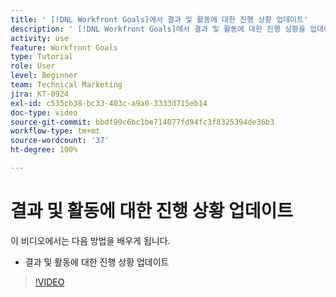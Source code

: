 ```yaml
---
title: ' [!DNL Workfront Goals]에서 결과 및 활동에 대한 진행 상황 업데이트'
description: ' [!DNL Workfront Goals]에서 결과 및 활동에 대한 진행 상황을 업데이트하는 방법에 대해 알아봅니다.'
activity: use
feature: Workfront Goals
type: Tutorial
role: User
level: Beginner
team: Technical Marketing
jira: KT-8924
exl-id: c535cb38-bc33-403c-a9a0-3333d715eb14
doc-type: video
source-git-commit: bbdf99c6bc1be714077fd94fc3f8325394de36b3
workflow-type: tm+mt
source-wordcount: '37'
ht-degree: 100%

---
```


# 결과 및 활동에 대한 진행 상황 업데이트

이 비디오에서는 다음 방법을 배우게 됩니다.

* 결과 및 활동에 대한 진행 상황 업데이트

>[!VIDEO](https://video.tv.adobe.com/v/335196/?quality=12&learn=on&enablevpops=1)
